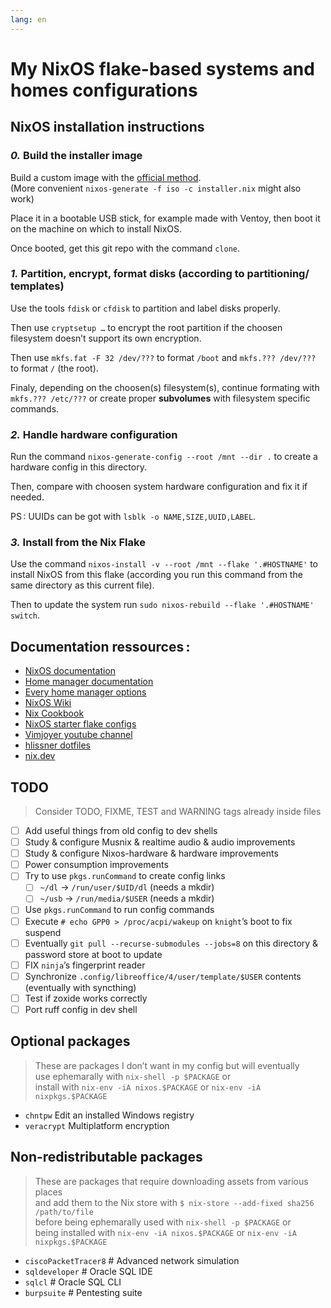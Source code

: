```yaml
---
lang: en
---
```


# My NixOS flake-based systems and homes configurations

## NixOS installation instructions

### *0.* Build the installer image

Build a custom image with the [official method](https://nixos.org/manual/nixos/unstable/#sec-building-image). \
(More convenient `nixos-generate -f iso -c installer.nix` might also work)

Place it in a bootable USB stick, for example made with Ventoy, then boot it
on the machine on which to install NixOS.

Once booted, get this git repo with the command `clone`.

### *1.* Partition, encrypt, format disks (according to partitioning/ templates)

Use the tools `fdisk` or `cfdisk` to partition and label disks properly.

Then use `cryptsetup …` to encrypt the root partition if the choosen
filesystem doesn’t support its own encryption.

Then use `mkfs.fat -F 32 /dev/???` to format `/boot` and `mkfs.??? /dev/???` to
format `/` (the root).

Finaly, depending on the choosen(s) filesystem(s), continue formating with
`mkfs.??? /etc/???` or create proper **subvolumes** with filesystem specific
commands.

### *2.* Handle hardware configuration

Run the command `nixos-generate-config --root /mnt --dir .` to create a hardware
config in this directory.

Then, compare with choosen system hardware configuration and fix it if needed.

PS : UUIDs can be got with `lsblk -o NAME,SIZE,UUID,LABEL`.

### *3.* Install from the Nix Flake

Use the command `nixos-install -v --root /mnt --flake '.#HOSTNAME'` to install
NixOS from this flake (according you run this command from the same directory
as this current file).

Then to update the system run `sudo nixos-rebuild --flake '.#HOSTNAME' switch`.

## Documentation ressources :

- [NixOS documentation](https://nixos.org/manual/nixos/stable/#sec-building-image)
- [Home manager documentation](https://nix-community.github.io/home-manager/index.html#ch-nix-flakes)
- [Every home manager options](https://nix-community.github.io/home-manager/options.html)
- [NixOS Wiki](https://nixos.wiki/wiki/Flakes)
- [Nix Cookbook](https://nixos.wiki/wiki/Nix_Cookbook)
- [NixOS starter flake configs](https://github.com/Misterio77/nix-starter-configs/tree/main)
- [Vimjoyer youtube channel](https://www.youtube.com/watch?v=bjTxiFLSNFA&list=PLko9chwSoP-15ZtZxu64k_CuTzXrFpxPE)
- [hlissner dotfiles](https://github.com/hlissner/dotfiles)
- [nix.dev](https://nix.dev)

## TODO

> Consider TODO, FIXME, TEST and WARNING tags already inside files

- [ ] Add useful things from old config to dev shells
- [ ] Study & configure Musnix & realtime audio & audio improvements
- [ ] Study & configure Nixos-hardware & hardware improvements
- [ ] Power consumption improvements
- [ ] Try to use `pkgs.runCommand` to create config links
  - [ ] `~/dl` → `/run/user/$UID/dl` (needs a mkdir)
  - [ ] `~/usb` → `/run/media/$USER` (needs a mkdir)
- [ ] Use `pkgs.runCommand` to run config commands
- [ ] Execute `# echo GPP0 > /proc/acpi/wakeup` on `knight`’s boot to fix suspend
- [ ] Eventually `git pull --recurse-submodules --jobs=8` on this directory & password store at boot to update
- [ ] FIX `ninja`’s fingerprint reader
- [ ] Synchronize `.config/libreoffice/4/user/template/$USER` contents (eventually with syncthing)
- [ ] Test if zoxide works correctly
- [ ] Port ruff config in dev shell

## Optional packages

> These are packages I don’t want in my config but will eventually \
> use ephemarally with `nix-shell -p $PACKAGE` or \
> install with `nix-env -iA nixos.$PACKAGE` or `nix-env -iA nixpkgs.$PACKAGE`

- `chntpw` Edit an installed Windows registry
- `veracrypt` Multiplatform encryption

## Non-redistributable packages

> These are packages that require downloading assets from various places \
> and add them to the Nix store with `$ nix-store --add-fixed sha256 /path/to/file` \
> before being ephemarally used with `nix-shell -p $PACKAGE` or \
> being installed with `nix-env -iA nixos.$PACKAGE` or `nix-env -iA nixpkgs.$PACKAGE`

- `ciscoPacketTracer8` # Advanced network simulation
- `sqldeveloper` # Oracle SQL IDE
- `sqlcl` # Oracle SQL CLI
- `burpsuite` # Pentesting suite
